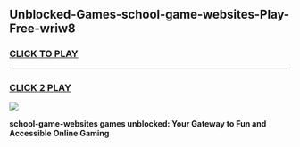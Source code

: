 
## Unblocked-Games-school-game-websites-Play-Free-wriw8
<h3>
<a href="https://premium76.site?title=school-game-websites&ref=18A">CLICK TO PLAY</a></h3>
<hr>

<h3>
<a href="https://premium76.site?title=school-game-websites&ref=18A">CLICK 2 PLAY</a>
  
</h3>

<a href="https://premium76.site?title=school-game-websites&ref=18A"><img src="https://clearcache.store/games.png"></a>


**school-game-websites games unblocked: Your Gateway to Fun and Accessible Online Gaming**
